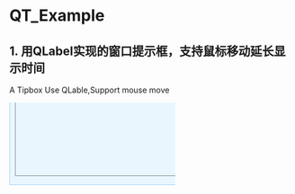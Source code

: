 # QT_Example

## 1. 用QLabel实现的窗口提示框，支持鼠标移动延长显示时间
  A Tipbox Use QLable,Support mouse move
  
![image](https://github.com/ZYV037/QT_Example/blob/master/tipbox/tooltipbox.gif)
